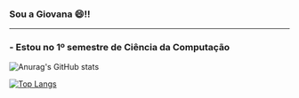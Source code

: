 ### Sou a Giovana 😄!!
_______________________________________________________________________________________________________________________________________________________________
### - Estou no 1º semestre de Ciência da Computação

![Anurag's GitHub stats](https://github-readme-stats.vercel.app/api?username=giamorim21&show_icons=true&theme=radical)

[![Top Langs](https://github-readme-stats.vercel.app/api/top-langs/?username=anuraghazra&layout=donut)](https://github.com/anuraghazra/github-readme-stats)


